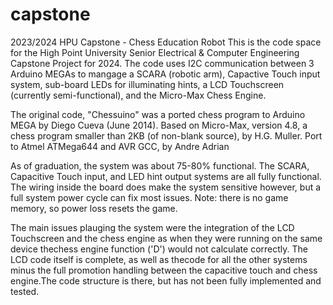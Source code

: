 # capstone
2023/2024 HPU Capstone - Chess Education Robot
This is the code space for the High Point University Senior Electrical & Computer Engineering Capstone
Project for 2024. The code uses I2C communication between 3 Arduino MEGAs to mangage a SCARA (robotic arm),
Capactive Touch input system, sub-board LEDs for illuminating hints, a LCD Touchscreen (currently semi-functional),
and the Micro-Max Chess Engine. 

The original code, "Chessuino" was a ported chess program to Arduino MEGA by Diego Cueva (June 2014). 
Based on Micro-Max, version 4.8, a chess program smaller than 2KB (of non-blank source), by H.G. Muller. 
Port to Atmel ATMega644 and AVR GCC, by Andre Adrian 

As of graduation, the system was about 75-80% functional. The SCARA, Capacitive Touch input, and LED hint output
systems are all fully functional. The wiring inside the board does make the system sensitive however, but a full
system power cycle can fix most issues. Note: there is no game memory, so power loss resets the game.

The main issues plauging the system were the integration of the LCD Touchscreen and the chess engine as when 
they were running on the same device thechess engine function ('D') would not calculate correctly. 
The LCD code itself is complete, as well as thecode for all the other systems minus the full promotion handling 
between the capacitive touch and chess engine.The code structure is there, but has not been fully implemented and tested.
